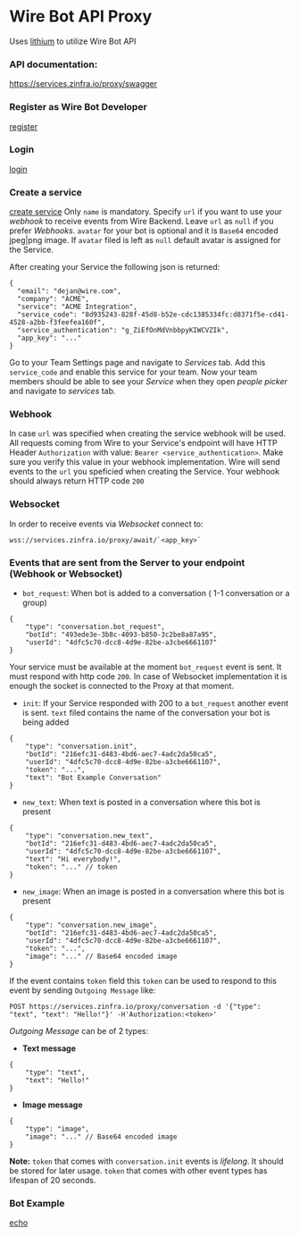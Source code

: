 # Wire Bot API Proxy
Uses [lithium](https://github.com/wireapp/lithium) to utilize Wire Bot API

### API documentation:
https://services.zinfra.io/proxy/swagger

### Register as Wire Bot Developer
[register](https://services.zinfra.io/proxy/swagger#!/default/register)

### Login
[login](https://services.zinfra.io/proxy/swagger#!/default/login)

### Create a service
[create service](https://services.zinfra.io/proxy/swagger#!/default/create)
Only `name` is mandatory. Specify `url` if you want to use your _webhook_ to receive events from Wire Backend. Leave `url`
as `null` if you prefer _Webhooks_. `avatar` for your bot is optional and it is `Base64` encoded jpeg|png image. If
`avatar` filed is left as `null` default avatar is assigned for the Service.

After creating your Service the following json is returned:
```
{
  "email": "dejan@wire.com",
  "company": "ACME",
  "service": "ACME Integration",
  "service_code": "8d935243-828f-45d8-b52e-cdc1385334fc:d8371f5e-cd41-4528-a2bb-f3feefea160f",
  "service_authentication": "g_ZiEfOnMdVnbbpyKIWCVZIk",
  "app_key": "..."
}
```

Go to your Team Settings page and navigate to _Services_ tab. Add this `service_code` and enable this service for your team.
Now your team members should be able to see your _Service_ when they open _people picker_ and navigate to _services_ tab.

### Webhook
In case `url` was specified when creating the service webhook will be used. All requests coming from Wire to your Service's endpoint will have HTTP Header `Authorization` with value:
 `Bearer <service_authentication>`. Make sure you verify this value in your webhook implementation.
Wire will send events to the `url` you speficied when creating the Service. Your webhook should always return HTTP code `200`

### Websocket
In order to receive events via _Websocket_ connect to:
```
wss://services.zinfra.io/proxy/await/`<app_key>`
```

### Events that are sent from the Server to your endpoint (Webhook or Websocket)

- `bot_request`: When bot is added to a conversation ( 1-1 conversation or a group)
```
{
    "type": "conversation.bot_request",
    "botId": "493ede3e-3b8c-4093-b850-3c2be8a87a95",
    "userId": "4dfc5c70-dcc8-4d9e-82be-a3cbe6661107"
}
```

Your service must be available at the moment `bot_request` event is sent. It must respond with http code `200`. In case of Websocket implementation it is enough the socket is connected to the Proxy at that moment.

- `init`: If your Service responded with 200 to a `bot_request` another event is sent. `text` filed contains the name of the conversation your bot is being added
```
{
    "type": "conversation.init",
    "botId": "216efc31-d483-4bd6-aec7-4adc2da50ca5",
    "userId": "4dfc5c70-dcc8-4d9e-82be-a3cbe6661107",
    "token": "...",
    "text": "Bot Example Conversation"
}
```

- `new_text`: When text is posted in a conversation where this bot is present
```
{
    "type": "conversation.new_text",
    "botId": "216efc31-d483-4bd6-aec7-4adc2da50ca5",
    "userId": "4dfc5c70-dcc8-4d9e-82be-a3cbe6661107",
    "text": "Hi everybody!",
    "token": "..." // token
}
```
- `new_image`: When an image is posted in a conversation where this bot is present

```
{
    "type": "conversation.new_image",
    "botId": "216efc31-d483-4bd6-aec7-4adc2da50ca5",
    "userId": "4dfc5c70-dcc8-4d9e-82be-a3cbe6661107",
    "token": "...",
    "image": "..." // Base64 encoded image
}
```

If the event contains `token` field this `token` can be used to respond to this event by sending `Outgoing Message` like:

```
POST https://services.zinfra.io/proxy/conversation -d '{"type": "text", "text": "Hello!"}' -H'Authorization:<token>'
```

_Outgoing Message_ can be of 2 types:
- **Text message**
```
{
    "type": "text",
    "text": "Hello!"
}
```

- **Image message**
```
{
	"type": "image",
    "image": "..." // Base64 encoded image
}
```
**Note:** `token` that comes with `conversation.init` events is _lifelong_. It should be stored for later usage. `token` that comes with other event types has lifespan of 20 seconds.

### Bot Example
[echo](https://github.com/dkovacevic/demo-proxy)